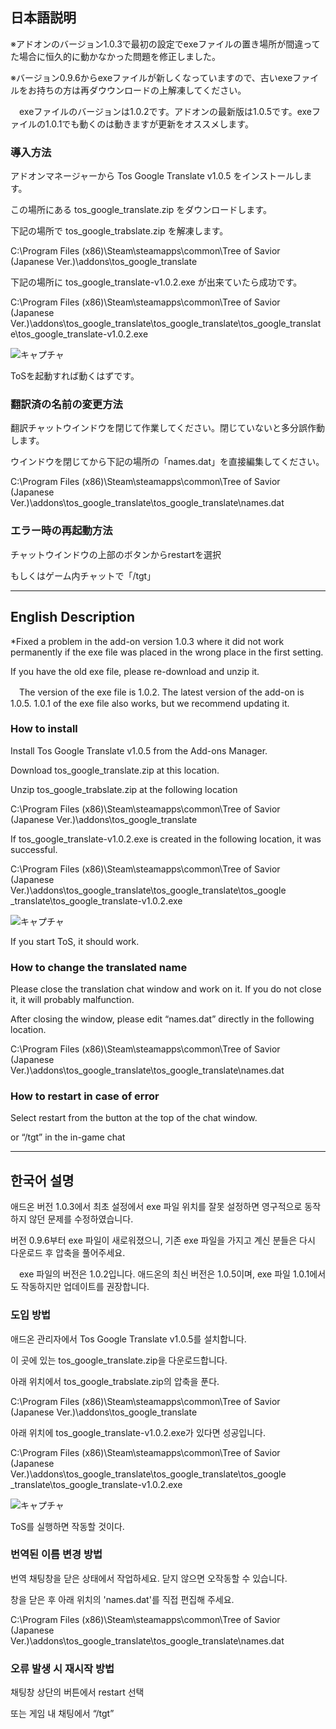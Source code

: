 ## 日本語説明

※アドオンのバージョン1.0.3で最初の設定でexeファイルの置き場所が間違ってた場合に恒久的に動かなかった問題を修正しました。

※バージョン0.9.6からexeファイルが新しくなっていますので、古いexeファイルをお持ちの方は再ダウウンロードの上解凍してください。

　exeファイルのバージョンは1.0.2です。アドオンの最新版は1.0.5です。exeファイルの1.0.1でも動くのは動きますが更新をオススメします。


### 導入方法

アドオンマネージャーから Tos Google Translate v1.0.5 をインストールします。

この場所にある tos_google_translate.zip をダウンロードします。

下記の場所で tos_google_trabslate.zip を解凍します。

C:\Program Files (x86)\Steam\steamapps\common\Tree of Savior (Japanese Ver.)\addons\tos_google_translate

下記の場所に tos_google_translate-v1.0.2.exe が出来ていたら成功です。

C:\Program Files (x86)\Steam\steamapps\common\Tree of Savior (Japanese Ver.)\addons\tos_google_translate\tos_google_translate\tos_google_translate\tos_google_translate-v1.0.2.exe

![キャプチャ](https://github.com/ajinorisan/TOSAddon-public/assets/128560971/92cff339-a945-4160-99c4-b1d417a69679)

ToSを起動すれば動くはずです。

### 翻訳済の名前の変更方法

翻訳チャットウインドウを閉じて作業してください。閉じていないと多分誤作動します。

ウインドウを閉じてから下記の場所の「names.dat」を直接編集してください。

C:\Program Files (x86)\Steam\steamapps\common\Tree of Savior (Japanese Ver.)\addons\tos_google_translate\tos_google_translate\names.dat

### エラー時の再起動方法

チャットウインドウの上部のボタンからrestartを選択

もしくはゲーム内チャットで「/tgt」

---------

## English Description

*Fixed a problem in the add-on version 1.0.3 where it did not work permanently if the exe file was placed in the wrong place in the first setting.

If you have the old exe file, please re-download and unzip it.

　The version of the exe file is 1.0.2. The latest version of the add-on is 1.0.5. 1.0.1 of the exe file also works, but we recommend updating it.


### How to install

Install Tos Google Translate v1.0.5 from the Add-ons Manager.

Download tos_google_translate.zip at this location.

Unzip tos_google_trabslate.zip at the following location

C:\Program Files (x86)\Steam\steamapps\common\Tree of Savior (Japanese Ver.)\addons\tos_google_translate

If tos_google_translate-v1.0.2.exe is created in the following location, it was successful.

C:\Program Files (x86)\Steam\steamapps\common\Tree of Savior (Japanese Ver.)\addons\tos_google_translate\tos_google_translate\tos_google _translate\tos_google_translate-v1.0.2.exe

![キャプチャ](https://github.com/ajinorisan/TOSAddon-public/assets/128560971/92cff339-a945-4160-99c4-b1d417a69679)

If you start ToS, it should work.

### How to change the translated name

Please close the translation chat window and work on it. If you do not close it, it will probably malfunction.

After closing the window, please edit “names.dat” directly in the following location.

C:\Program Files (x86)\Steam\steamapps\common\Tree of Savior (Japanese Ver.)\addons\tos_google_translate\tos_google_translate\names.dat

### How to restart in case of error

Select restart from the button at the top of the chat window.

or “/tgt” in the in-game chat

---------

## 한국어 설명

애드온 버전 1.0.3에서 최초 설정에서 exe 파일 위치를 잘못 설정하면 영구적으로 동작하지 않던 문제를 수정하였습니다.

버전 0.9.6부터 exe 파일이 새로워졌으니, 기존 exe 파일을 가지고 계신 분들은 다시 다운로드 후 압축을 풀어주세요.

　exe 파일의 버전은 1.0.2입니다. 애드온의 최신 버전은 1.0.5이며, exe 파일 1.0.1에서도 작동하지만 업데이트를 권장합니다.


### 도입 방법

애드온 관리자에서 Tos Google Translate v1.0.5를 설치합니다.

이 곳에 있는 tos_google_translate.zip을 다운로드합니다.

아래 위치에서 tos_google_trabslate.zip의 압축을 푼다.

C:\Program Files (x86)\Steam\steamapps\common\Tree of Savior (Japanese Ver.)\addons\tos_google_translate

아래 위치에 tos_google_translate-v1.0.2.exe가 있다면 성공입니다.

C:\Program Files (x86)\Steam\steamapps\common\Tree of Savior (Japanese Ver.)\addons\tos_google_translate\tos_google_translate\tos_google _translate\tos_google_translate-v1.0.2.exe

![キャプチャ](https://github.com/ajinorisan/TOSAddon-public/assets/128560971/92cff339-a945-4160-99c4-b1d417a69679)

ToS를 실행하면 작동할 것이다.

### 번역된 이름 변경 방법

번역 채팅창을 닫은 상태에서 작업하세요. 닫지 않으면 오작동할 수 있습니다.

창을 닫은 후 아래 위치의 'names.dat'를 직접 편집해 주세요.

C:\Program Files (x86)\Steam\steamapps\common\Tree of Savior (Japanese Ver.)\addons\tos_google_translate\tos_google_translate\names.dat

### 오류 발생 시 재시작 방법

채팅창 상단의 버튼에서 restart 선택

또는 게임 내 채팅에서 “/tgt”
